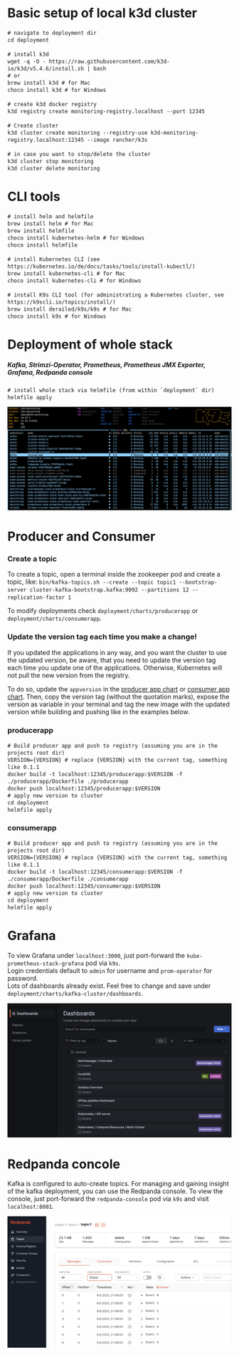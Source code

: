 # Basic setup of local k3d cluster

```shell
# navigate to deployment dir
cd deployment

# install k3d
wget -q -O - https://raw.githubusercontent.com/k3d-io/k3d/v5.4.6/install.sh | bash
# or 
brew install k3d # for Mac
choco install k3d # for Windows

# create k3d docker registry
k3d registry create monitoring-registry.localhost --port 12345

# Create cluster
k3d cluster create monitoring --registry-use k3d-monitoring-registry.localhost:12345 --image rancher/k3s

# in case you want to stop/delete the cluster
k3d cluster stop monitoring
k3d cluster delete monitoring
```

# CLI tools
```shell
# install helm and helmfile
brew install helm # for Mac
brew install helmfile
choco install kubernetes-helm # for Windows
choco install helmfile

# install Kubernetes CLI (see https://kubernetes.io/de/docs/tasks/tools/install-kubectl/)
brew install kubernetes-cli # for Mac
choco install kubernetes-cli # for Windows

# install K9s CLI tool (for administrating a Kubernetes cluster, see https://k9scli.io/topics/install/)
brew install derailed/k9s/k9s # for Mac
choco install k9s # for Windows
```

# Deployment of whole stack

##### Kafka, Strimzi-Operator, Prometheus, Prometheus JMX Exporter, Grafana, Redpanda console
```shell
# install whole stack via helmfile (from within `deployment` dir)
helmfile apply
```
![Running cluster should look somehow like this](docs/media/pods.png)

# Producer and Consumer

### Create a topic
To create a topic, open a terminal inside the zookeeper pod and create a topic, like:
`bin/kafka-topics.sh --create --topic topic1 --bootstrap-server cluster-kafka-bootstrap.kafka:9092 --partitions 12 --replication-factor 1`

To modify deployments check `deployment/charts/producerapp` or `deployment/charts/consumerapp`. <br>

### Update the version tag each time you make a change!
If you updated the applications in any way, and you want the cluster to use the updated version,
be aware, that you need to update the version tag each time you update one of the applications. 
Otherwise, Kubernetes will not pull the new version from the registry. 

To do so, update the `appversion` in the [producer app chart](deployment/charts/producerapp/Chart.yaml) or
[consumer app chart](deployment/charts/consumerapp/Chart.yaml).
Then, copy the version tag (without the quotation marks), expose the version as variable in your terminal 
and tag the new image with the updated version while building and pushing like in the examples below.

### producerapp
```shell
# Build producer app and push to registry (assuming you are in the projects root dir)
VERSION={VERSION} # replace {VERSION} with the current tag, something like 0.1.1
docker build -t localhost:12345/producerapp:$VERSION -f ./producerapp/Dockerfile ./producerapp 
docker push localhost:12345/producerapp:$VERSION
# apply new version to cluster
cd deployment
helmfile apply
```

### consumerapp
```shell
# Build producer app and push to registry (assuming you are in the projects root dir)
VERSION={VERSION} # replace {VERSION} with the current tag, something like 0.1.1
docker build -t localhost:12345/consumerapp:$VERSION -f ./consumerapp/Dockerfile ./consumerapp 
docker push localhost:12345/consumerapp:$VERSION
# apply new version to cluster
cd deployment
helmfile apply
```

# Grafana

To view Grafana under `localhost:3000`, just port-forward the `kube-prometheus-stack-grafana` pod via `k9s`. <br>
Login credentials default to `admin` for username and `prom-operator` for password. <br>
Lots of dashboards already exist. Feel free to change and save under `deployment/charts/kafka-cluster/dashboards`.

![Dashboards overview](docs/media/dashboards.png)

# Redpanda concole
Kafka is configured to auto-create topics. For managing and gaining insight of the kafka deployment, you can use the
Redpanda console.
To view the console, just port-forward the `redpanda-console` pod via `k9s` and visit `localhost:8081`.

![Redpanda console topic overview](docs/media/redpanda_console.png)
